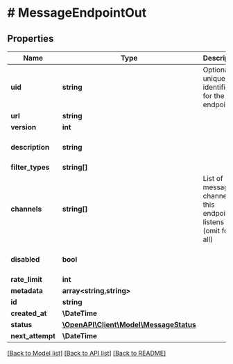 # # MessageEndpointOut

## Properties

Name | Type | Description | Notes
------------ | ------------- | ------------- | -------------
**uid** | **string** | Optional unique identifier for the endpoint | [optional]
**url** | **string** |  |
**version** | **int** |  |
**description** | **string** |  | [optional] [default to '']
**filter_types** | **string[]** |  | [optional]
**channels** | **string[]** | List of message channels this endpoint listens to (omit for all) | [optional]
**disabled** | **bool** |  | [optional] [default to false]
**rate_limit** | **int** |  | [optional]
**metadata** | **array<string,string>** |  | [optional]
**id** | **string** |  |
**created_at** | **\DateTime** |  |
**status** | [**\OpenAPI\Client\Model\MessageStatus**](MessageStatus.md) |  |
**next_attempt** | **\DateTime** |  | [optional]

[[Back to Model list]](../../README.md#models) [[Back to API list]](../../README.md#endpoints) [[Back to README]](../../README.md)
